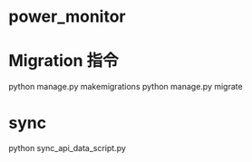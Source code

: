 # power_monitor

#  Migration 指令
python manage.py makemigrations
python manage.py migrate


# sync
python sync_api_data_script.py 
